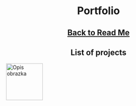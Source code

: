 <h1 align="center">Portfolio</h1>
<h2 align="center"><a href="https://github.com/Prime2390/Prime2390/blob/main/Read-Me.md">Back to Read Me</a></h2>
<h2 align="center">List of projects</h2>
<ul>
  
</ul>

<a href="https://przyklad.com">
    <img src="https://raw.githubusercontent.com/Prime2390/Prime2390/refs/heads/main/Icons/DALL·E%202024-11-11%2021.08.07%20-%20A%20minimalist%20button%20design%20labeled%20'My%20Notes'%20with%20no%20background%2C%20just%20a%20clean%20outline%20or%20soft%20shadows%20around%20the%20text.%20The%20text%20'My%20Notes'%20is%20styled%20.webp" alt="Opis obrazka" style="width:100px;height:100px;">
</a>
